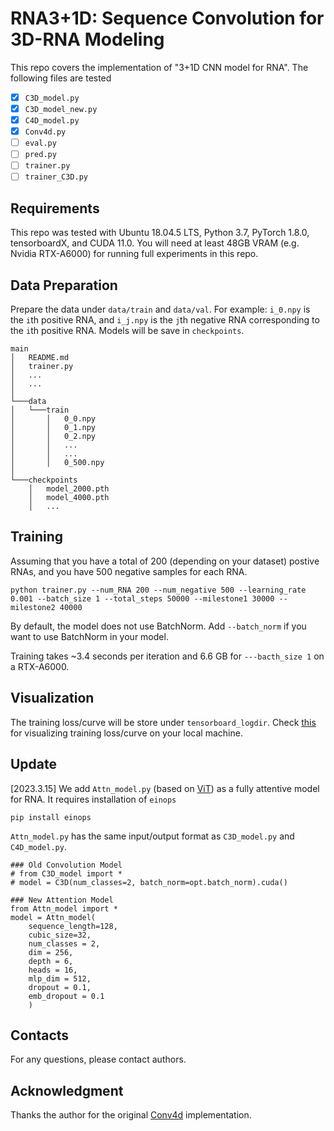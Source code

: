 # RNA3+1D: Sequence Convolution for 3D-RNA Modeling
This repo covers the implementation of "3+1D CNN model for RNA". The following files are tested

- [x] `C3D_model.py`
- [x] `C3D_model_new.py`
- [x] `C4D_model.py`
- [x] `Conv4d.py`
- [ ] `eval.py`
- [ ] `pred.py`
- [ ] `trainer.py`
- [ ] `trainer_C3D.py`

## Requirements
This repo was tested with Ubuntu 18.04.5 LTS, Python 3.7, PyTorch 1.8.0, tensorboardX, and CUDA 11.0. You will need at least 48GB VRAM (e.g. Nvidia RTX-A6000) for running full experiments in this repo.

## Data Preparation
Prepare the data under ```data/train``` and ```data/val```. For example: ```i_0.npy``` is the `i`th positive RNA, and  ```i_j.npy``` is the `j`th negative RNA corresponding to the `i`th positive RNA. Models will be save in ```checkpoints```.
```
main
│   README.md
│   trainer.py   
│   ...
│   ...   
│
└───data   
│   └───train
│       │   0_0.npy
│       │   0_1.npy
│       │   0_2.npy
│       │   ...
│       │   ...
│       │   0_500.npy
│   
└───checkpoints
    │   model_2000.pth
    │   model_4000.pth
    │   ...
```


## Training
Assuming that you have a total of 200 (depending on your dataset) postive RNAs, and you have 500 negative samples for each RNA.
```
python trainer.py --num_RNA 200 --num_negative 500 --learning_rate 0.001 --batch_size 1 --total_steps 50000 --milestone1 30000 --milestone2 40000
```
By default, the model does not use BatchNorm. Add ```--batch_norm``` if you want to use BatchNorm in your model.

Training takes ~3.4 seconds per iteration and 6.6 GB for ```---bacth_size 1``` on a RTX-A6000.

## Visualization
The training loss/curve will be store under ```tensorboard_logdir```. Check [this](https://stackoverflow.com/questions/37987839/how-can-i-run-tensorboard-on-a-remote-server) for visualizing training loss/curve on your local machine.

## Update
[2023.3.15] We add `Attn_model.py` (based on [ViT](https://github.com/lucidrains/vit-pytorch/blob/main/vit_pytorch/vit.py)) as a fully attentive model for RNA. It requires installation of `einops`
```
pip install einops
```

`Attn_model.py` has the same input/output format as `C3D_model.py` and `C4D_model.py`.
```
### Old Convolution Model
# from C3D_model import *
# model = C3D(num_classes=2, batch_norm=opt.batch_norm).cuda()

### New Attention Model
from Attn_model import *
model = Attn_model(
    sequence_length=128,
    cubic_size=32,
    num_classes = 2,
    dim = 256,
    depth = 6,
    heads = 16,
    mlp_dim = 512,
    dropout = 0.1,
    emb_dropout = 0.1
    )
```

## Contacts
For any questions, please contact authors.

## Acknowledgment
Thanks the author for the original [Conv4d](https://github.com/ZhengyuLiang24/Conv4d-PyTorch) implementation.

